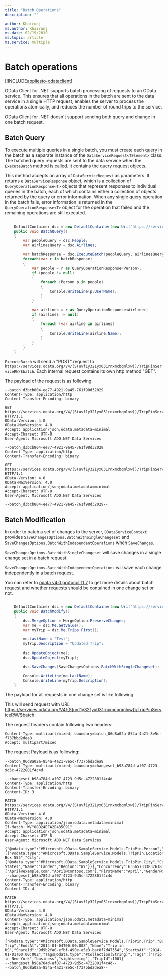 ```yaml
---
title: "Batch Operations"
description: ""

author: Khairunj
ms.author: Khairunj
ms.date: 02/19/2019
ms.topic: article
ms.service: multiple
---
```

# Batch operations
[!INCLUDE[appliesto-odataclient](../../includes/appliesto-odataclient-v6.md)]

OData Client for .NET supports batch processing of requests to an OData service. This ensures that all operations in the batch are sent to the data service in a single HTTP request, enables the server to process the operations atomically, and reduces the number of round trips to the service.

OData Client for .NET doesn't support sending both query and change in one batch request.
 
## Batch Query 

To execute multiple queries in a single batch, you must create each query in the batch as a separate instance of the `DataServiceRequest<TElement>` class. The batched query requests are sent to the data service when the `ExecuteBatch` method is called. It contains the query request objects. 

This method accepts an array of `DataServiceRequest` as parameters. It returns a `DataServiceResponse` object, which is a collection of `QueryOperationResponse<T>` objects that represent responses to individual queries in the batch, each of which contains either a collection of objects returned by the query or error information. When any single query operation in the batch fails, error information is returned in the `QueryOperationResponse<T>` object for the operation that failed and the remaining operations are still executed. 

``` csharp

    DefaultContainer dsc = new DefaultContainer(new Uri("https://services.odata.org/V4/(S(uvf1y321yx031rnxmcbqmlxw))/TripPinServiceRW/"));
    public void BatchQuery()
    {
        var peopleQuery = dsc.People;
        var airlinesQuery = dsc.Airlines;

        var batchResponse = dsc.ExecuteBatch(peopleQuery, airlinesQuery);
        foreach(var r in batchResponse)
        {
            var people = r as QueryOperationResponse<Person>;
            if (people != null)
            {
                foreach (Person p in people)
                {
                    Console.WriteLine(p.UserName);
                }
            }

            var airlines = r as QueryOperationResponse<Airline>;
            if (airlines != null)
            {
                foreach (var airline in airlines)
                {
                    Console.WriteLine(airline.Name);
                }
            }
        }
    }

```

`ExecuteBatch` will send a "POST" request to `https://services.odata.org/V4/(S(uvf1y321yx031rnxmcbqmlxw))/TripPinServiceRW/$batch`. Each internal request contains its own http method "GET".

The payload of the request is as following:

	--batch_d3bcb804-ee77-4921-9a45-761f98d32029
	Content-Type: application/http
	Content-Transfer-Encoding: binary
	
	GET https://services.odata.org/V4/(S(uvf1y321yx031rnxmcbqmlxw))/TripPinServiceRW/People HTTP/1.1
	OData-Version: 4.0
	OData-MaxVersion: 4.0
	Accept: application/json;odata.metadata=minimal
	Accept-Charset: UTF-8
	User-Agent: Microsoft ADO.NET Data Services
	
	--batch_d3bcb804-ee77-4921-9a45-761f98d32029
	Content-Type: application/http
	Content-Transfer-Encoding: binary
	
	GET https://services.odata.org/V4/(S(uvf1y321yx031rnxmcbqmlxw))/TripPinServiceRW/Airlines HTTP/1.1
	OData-Version: 4.0
	OData-MaxVersion: 4.0
	Accept: application/json;odata.metadata=minimal
	Accept-Charset: UTF-8
	User-Agent: Microsoft ADO.NET Data Services
	
	--batch_d3bcb804-ee77-4921-9a45-761f98d32029--

## Batch Modification 

In order to batch a set of changes to the server, `ODataServiceContext` provides `SaveChangesOptions.BatchWithSingleChangeset` and `SaveChangesOptions.BatchWithIndependentOperations` when `SaveChanges`.

`SaveChangesOptions.BatchWithSingleChangeset` will save changes in a single change set in a batch request.

`SaveChangesOptions.BatchWithIndependentOperations` will save each change independently in a batch request. 

You can refer to [odata v4.0 protocol 11.7](https://docs.oasis-open.org/odata/odata/v4.0/errata02/os/complete/part1-protocol/odata-v4.0-errata02-os-part1-protocol-complete.html#_Toc406398359) to get more details about batch request and whether requests should be contained in one change set or not.
 

``` csharp

    DefaultContainer dsc = new DefaultContainer(new Uri("https://services.odata.org/V4/(S(uvf1y321yx031rnxmcbqmlxw))/TripPinServiceRW/"));
    public void BatchModify()
    {
        dsc.MergeOption = MergeOption.PreserveChanges;
        var me = dsc.Me.GetValue();
        var myTrip = dsc.Me.Trips.First();

        me.LastName = "Test";
        myTrip.Description = "Updated Trip";

        dsc.UpdateObject(me);
        dsc.UpdateObject(myTrip);

        dsc.SaveChanges(SaveChangesOptions.BatchWithSingleChangeset);

        Console.WriteLine(me.LastName);
        Console.WriteLine(myTrip.Description);
    }
```

The payload for all requests in one change set is like following

This will send request with URL https://services.odata.org/V4/(S(uvf1y321yx031rnxmcbqmlxw))/TripPinServiceRW/$batch.

The request headers contain following two headers:

	Content-Type: multipart/mixed; boundary=batch_06d8a02a-854a-4a21-8e5c-f737bbd2dea8
	Accept: multipart/mixed

The request Payload is as following:

	--batch_06d8a02a-854a-4a21-8e5c-f737bbd2dea8
	Content-Type: multipart/mixed; boundary=changeset_b98a784d-af07-4723-9d5c-4722801f4c4d
	
	--changeset_b98a784d-af07-4723-9d5c-4722801f4c4d
	Content-Type: application/http
	Content-Transfer-Encoding: binary
	Content-ID: 3
	
	PATCH https://services.odata.org/V4/(S(uvf1y321yx031rnxmcbqmlxw))/TripPinServiceRW/Me HTTP/1.1
	OData-Version: 4.0
	OData-MaxVersion: 4.0
	Content-Type: application/json;odata.metadata=minimal
	If-Match: W/"08D24EFA2E435C91"
	Accept: application/json;odata.metadata=minimal
	Accept-Charset: UTF-8
	User-Agent: Microsoft ADO.NET Data Services
	
	{"@odata.type":"#Microsoft.OData.SampleService.Models.TripPin.Person","AddressInfo@odata.type":"#Collection(Microsoft.OData.SampleService.Models.TripPin.Location)","AddressInfo":[{"@odata.type":"#Microsoft.OData.SampleService.Models.TripPin.Location","Address":"P.O. Box 555","City":{"@odata.type":"#Microsoft.OData.SampleService.Models.TripPin.City","CountryRegion":"United States","Name":"Lander","Region":"WY"}}],"Concurrency":635657333837618321,"Emails@odata.type":"#Collection(String)","Emails":["April@example.com","April@contoso.com"],"FirstName":"April","Gender@odata.type":"#Microsoft.OData.SampleService.Models.TripPin.PersonGender","Gender":"Female","LastName":"Test","UserName":"aprilcline"}
	--changeset_b98a784d-af07-4723-9d5c-4722801f4c4d
	Content-Type: application/http
	Content-Transfer-Encoding: binary
	Content-ID: 4
	
	PATCH https://services.odata.org/V4/(S(uvf1y321yx031rnxmcbqmlxw))/TripPinServiceRW/Me/Trips(1001) HTTP/1.1
	OData-Version: 4.0
	OData-MaxVersion: 4.0
	Content-Type: application/json;odata.metadata=minimal
	Accept: application/json;odata.metadata=minimal
	Accept-Charset: UTF-8
	User-Agent: Microsoft ADO.NET Data Services
	
	{"@odata.type":"#Microsoft.OData.SampleService.Models.TripPin.Trip","Budget":3000,"Description":"Updated Trip","EndsAt":"2014-01-04T00:00:00Z","Name":"Trip in US","ShareId":"9d9b2fa0-efbf-490e-a5e3-bac8f7d47354","StartsAt":"2014-01-01T00:00:00Z","Tags@odata.type":"#Collection(String)","Tags":["Trip in New York","business","sightseeing"],"TripId":1001}
	--changeset_b98a784d-af07-4723-9d5c-4722801f4c4d--
	--batch_06d8a02a-854a-4a21-8e5c-f737bbd2dea8--
